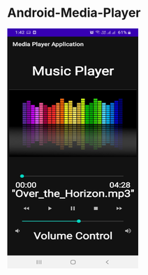 # Android-Media-Player
<img src=https://github.com/Zulfa210/Android-Media-Player/blob/main/2.jpg width = "300" height = "550">
